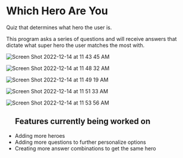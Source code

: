 # Which Hero Are You
Quiz that determines what hero the user is.

This program asks a series of questions and will receive answers that dictate what super hero the user matches the most with. 





![Screen Shot 2022-12-14 at 11 43 45 AM](https://user-images.githubusercontent.com/90480945/207668217-7fd02aaa-12d5-455a-a48d-1dbeb464c7c9.png)



![Screen Shot 2022-12-14 at 11 48 32 AM](https://user-images.githubusercontent.com/90480945/207668366-2a7f9cf4-2eab-499b-9037-cf09ec7982d1.png)



![Screen Shot 2022-12-14 at 11 49 19 AM](https://user-images.githubusercontent.com/90480945/207668521-31079ea8-52a4-47c3-be1f-e68f28604f0c.png)



![Screen Shot 2022-12-14 at 11 51 33 AM](https://user-images.githubusercontent.com/90480945/207668736-948c6d49-7026-464e-974b-e75135fa7f8b.png)



![Screen Shot 2022-12-14 at 11 53 56 AM](https://user-images.githubusercontent.com/90480945/207668949-255dbc43-6354-4442-8193-3d32d07977d9.png)





<ul>
  <h2>Features currently being worked on</h2>
  <li>Adding more heroes</li>
  <li>Adding more questions to further personalize options</li>
  <li>Creating more answer combinations to get the same hero</li>
</ul>
